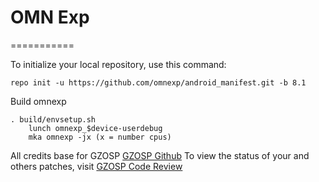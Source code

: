 # OMN Exp #
===========

To initialize your local repository, use this command:

	repo init -u https://github.com/omnexp/android_manifest.git -b 8.1

Build omnexp

	. build/envsetup.sh
        lunch omnexp_$device-userdebug
        mka omnexp -jx (x = number cpus)

All credits base for GZOSP
[GZOSP Github](http://github.com/GZOSP)
To view the status of your and others patches, visit [GZOSP Code Review](http://review.gzospgzr.com)
